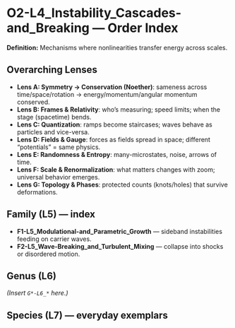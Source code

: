 # O2-L4_Instability_Cascades-and_Breaking — Order Index
**Definition:** Mechanisms where nonlinearities transfer energy across scales.

## Overarching Lenses

- **Lens A: Symmetry -> Conservation (Noether)**: sameness across time/space/rotation → energy/momentum/angular momentum conserved.
- **Lens B: Frames & Relativity**: who’s measuring; speed limits; when the stage (spacetime) bends.
- **Lens C: Quantization**: ramps become staircases; waves behave as particles and vice-versa.
- **Lens D: Fields & Gauge**: forces as fields spread in space; different “potentials” = same physics.
- **Lens E: Randomness & Entropy**: many-microstates, noise, arrows of time.
- **Lens F: Scale & Renormalization**: what matters changes with zoom; universal behavior emerges.
- **Lens G: Topology & Phases**: protected counts (knots/holes) that survive deformations.

## Family (L5) — index
- **F1-L5_Modulational-and_Parametric_Growth** — sideband instabilities feeding on carrier waves.
- **F2-L5_Wave-Breaking_and_Turbulent_Mixing** — collapse into shocks or disordered motion.

## Genus (L6)
_(Insert `G*-L6_*` here.)_

## Species (L7) — everyday exemplars

